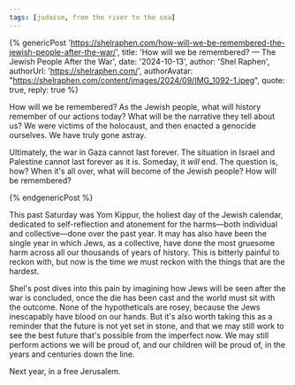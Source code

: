 ```yaml
---
tags: [judaism, from the river to the sea]
---
```


{% genericPost 'https://shelraphen.com/how-will-we-be-remembered-the-jewish-people-after-the-war/',
    title: 'How will we be remembered? — The Jewish People After the War',
    date: '2024-10-13',
    author: 'Shel Raphen',
    authorUrl: 'https://shelraphen.com/',
    authorAvatar: "https://shelraphen.com/content/images/2024/09/IMG_1092-1.jpeg",
    quote: true,
    reply: true %}
  <p>How will we be remembered? As the Jewish people, what will history remember of our actions today? What will be the narrative they tell about us? We were victims of the holocaust, and then enacted a genocide ourselves. We have truly gone astray.</p>
  <p>Ultimately, the war in Gaza cannot last forever. The situation in Israel and Palestine cannot last forever as it is. Someday, it <em>will</em> end. The question is, how? When it's all over, what will become of the Jewish people? How will be remembered?</p>
{% endgenericPost %}

This past Saturday was Yom Kippur, the holiest day of the Jewish calendar,
dedicated to self-reflection and atonement for the harms—both individual and
collective—done over the past year. It may has also have been the single year in
which Jews, as a collective, have done the most gruesome harm across all our
thousands of years of history. This is bitterly painful to reckon with, but now
is the time we must reckon with the things that are the hardest.

Shel's post dives into this pain by imagining how Jews will be seen after the
war is concluded, once the die has been cast and the world must sit with the
outcome. None of the hypotheticals are rosey, because the Jews inescapably have
blood on our hands. But it's also worth taking this as a reminder that the
future is not yet set in stone, and that we may still work to see the best
future that's possible from the imperfect now. We may still perform actions we
will be proud of, and our children will be proud of, in the years and centuries
down the line.

Next year, in a free Jerusalem.
